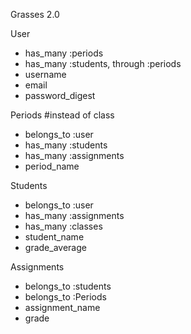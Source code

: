 Grasses 2.0 

User
  - has_many :periods
  - has_many :students, through :periods
  - username
  - email
  - password_digest

Periods #instead of class 
  - belongs_to :user
  - has_many :students
  - has_many :assignments 
  - period_name

Students
  - belongs_to :user
  - has_many :assignments 
  - has_many :classes
  - student_name
  - grade_average

Assignments
  - belongs_to :students
  - belongs_to :Periods
  - assignment_name
  - grade

